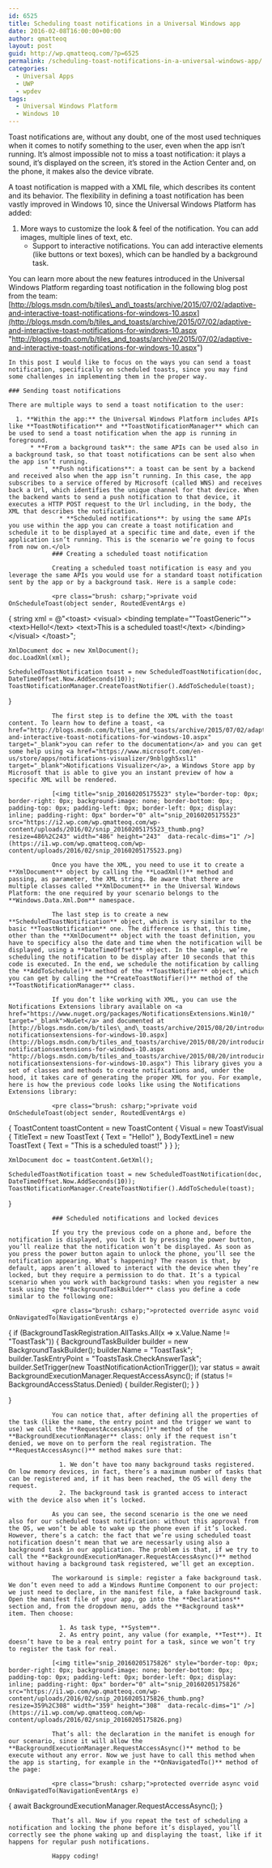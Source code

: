```yaml
---
id: 6525
title: Scheduling toast notifications in a Universal Windows app
date: 2016-02-08T16:00:00+00:00
author: qmatteoq
layout: post
guid: http://wp.qmatteoq.com/?p=6525
permalink: /scheduling-toast-notifications-in-a-universal-windows-app/
categories:
  - Universal Apps
  - UWP
  - wpdev
tags:
  - Universal Windows Platform
  - Windows 10
---
```

Toast notifications are, without any doubt, one of the most used techniques when it comes to notify something to the user, even when the app isn’t running. It’s almost impossible not to miss a toast notification: it plays a sound, it’s displayed on the screen, it’s stored in the Action Center and, on the phone, it makes also the device vibrate.

A toast notification is mapped with a XML file, which describes its content and its behavior. The flexibility in defining a toast notification has been vastly improved in Windows 10, since the Universal Windows Platform has added:

  1. More ways to customize the look & feel of the notification. You can add images, multiple lines of text, etc. 
      * Support to interactive notifications. You can add interactive elements (like buttons or text boxes), which can be handled by a background task.</ol> 
    You can learn more about the new features introduced in the Universal Windows Platform regarding toast notification in the following blog post from the team: [http://blogs.msdn.com/b/tiles\_and\_toasts/archive/2015/07/02/adaptive-and-interactive-toast-notifications-for-windows-10.aspx](http://blogs.msdn.com/b/tiles_and_toasts/archive/2015/07/02/adaptive-and-interactive-toast-notifications-for-windows-10.aspx "http://blogs.msdn.com/b/tiles_and_toasts/archive/2015/07/02/adaptive-and-interactive-toast-notifications-for-windows-10.aspx")
    
    In this post I would like to focus on the ways you can send a toast notification, specifically on scheduled toasts, since you may find some challenges in implementing them in the proper way.
    
    ### Sending toast notifications
    
    There are multiple ways to send a toast notification to the user:
    
      1. **Within the app:** the Universal Windows Platform includes APIs like **ToastNotification** and **ToastNotificationManager** which can be used to send a toast notification when the app is running in foreground. 
          * **From a background task**: the same APIs can be used also in a background task, so that toast notifications can be sent also when the app isn’t running. 
              * **Push notifications**: a toast can be sent by a backend and received also when the app isn’t running. In this case, the app subscribes to a service offered by Microsoft (called WNS) and receives back a Url, which identifies the unique channel for that device. When the backend wants to send a push notification to that device, it executes a HTTP POST request to the Url including, in the body, the XML that describes the notification. 
                  * **Scheduled notifications**: by using the same APIs you use within the app you can create a toast notification and schedule it to be displayed at a specific time and date, even if the application isn’t running. This is the scenario we’re going to focus from now on.</ol> 
                ### Creating a scheduled toast notification
                
                Creating a scheduled toast notification is easy and you leverage the same APIs you would use for a standard toast notification sent by the app or by a background task. Here is a sample code:
                
                <pre class="brush: csharp;">private void OnScheduleToast(object sender, RoutedEventArgs e)
{
    string xml = @"&lt;toast&gt;
            &lt;visual&gt;
            &lt;binding template=""ToastGeneric""&gt;
                &lt;text&gt;Hello!&lt;/text&gt;
                &lt;text&gt;This is a scheduled toast!&lt;/text&gt;
            &lt;/binding&gt;
            &lt;/visual&gt;
        &lt;/toast&gt;";

    XmlDocument doc = new XmlDocument();
    doc.LoadXml(xml);

    ScheduledToastNotification toast = new ScheduledToastNotification(doc, DateTimeOffset.Now.AddSeconds(10));
    ToastNotificationManager.CreateToastNotifier().AddToSchedule(toast);
}
</pre>
                
                The first step is to define the XML with the toast content. To learn how to define a toast, <a href="http://blogs.msdn.com/b/tiles_and_toasts/archive/2015/07/02/adaptive-and-interactive-toast-notifications-for-windows-10.aspx" target="_blank">you can refer to the documentation</a> and you can get some help using <a href="https://www.microsoft.com/en-us/store/apps/notifications-visualizer/9nblggh5xsl1" target="_blank">Notifications Visualizer</a>, a Windows Store app by Microsoft that is able to give you an instant preview of how a specific XML will be rendered. 
                
                [<img title="snip_20160205175523" style="border-top: 0px; border-right: 0px; background-image: none; border-bottom: 0px; padding-top: 0px; padding-left: 0px; border-left: 0px; display: inline; padding-right: 0px" border="0" alt="snip_20160205175523" src="https://i2.wp.com/wp.qmatteoq.com/wp-content/uploads/2016/02/snip_20160205175523_thumb.png?resize=486%2C243" width="486" height="243"  data-recalc-dims="1" />](https://i1.wp.com/wp.qmatteoq.com/wp-content/uploads/2016/02/snip_20160205175523.png)
                
                Once you have the XML, you need to use it to create a **XmlDocument** object by calling the **LoadXml()** method and passing, as parameter, the XML string. Be aware that there are multiple classes called **XmlDocument** in the Universal Windows Platform: the one required by your scenario belongs to the **Windows.Data.Xml.Dom** namespace.
                
                The last step is to create a new **ScheduledToastNotification** object, which is very similar to the basic **ToastNotification** one. The difference is that, this time, other than the **XmlDocument** object with the toast definition, you have to specificy also the date and time when the notification will be displayed, using a **DateTimeOffset** object. In the sample, we’re scheduling the notification to be display after 10 seconds that this code is executed. In the end, we schedule the notification by calling the **AddToSchedule()** method of the **ToastNotifier** object, which you can get by calling the **CreateToastNotifier()** method of the **ToastNotificationManager** class.
                
                If you don’t like working with XML, you can use the Notifications Extensions library available on <a href="https://www.nuget.org/packages/NotificationsExtensions.Win10/" target="_blank">NuGet</a> and documented at [http://blogs.msdn.com/b/tiles\_and\_toasts/archive/2015/08/20/introducing-notificationsextensions-for-windows-10.aspx](http://blogs.msdn.com/b/tiles_and_toasts/archive/2015/08/20/introducing-notificationsextensions-for-windows-10.aspx "http://blogs.msdn.com/b/tiles_and_toasts/archive/2015/08/20/introducing-notificationsextensions-for-windows-10.aspx") This library gives you a set of classes and methods to create notifications and, under the hood, it takes care of generating the proper XML for you. For example, here is how the previous code looks like using the Notifications Extensions library:
                
                <pre class="brush: csharp;">private void OnScheduleToast(object sender, RoutedEventArgs e)
{
    ToastContent toastContent = new ToastContent
    {
        Visual = new ToastVisual
        {
            TitleText = new ToastText
            {
                Text = "Hello!"
            },
            BodyTextLine1 = new ToastText
            {
                Text = "This is a scheduled toast!"
            }
        }
    };

    XmlDocument doc = toastContent.GetXml();

    ScheduledToastNotification toast = new ScheduledToastNotification(doc, DateTimeOffset.Now.AddSeconds(10));
    ToastNotificationManager.CreateToastNotifier().AddToSchedule(toast);
}
</pre>
                
                ### Scheduled notifications and locked devices
                
                If you try the previous code on a phone and, before the notification is displayed, you lock it by pressing the power button, you’ll realize that the notification won’t be displayed. As soon as you press the power button again to unlock the phone, you’ll see the notification appearing. What’s happening? The reason is that, by default, apps aren’t allowed to interact with the device when they’re locked, but they require a permission to do that. It’s a typical scenario when you work with background tasks: when you register a new task using the **BackgroundTaskBuilder** class you define a code similar to the following one:
                
                <pre class="brush: csharp;">protected override async void OnNavigatedTo(NavigationEventArgs e)
{
    if (BackgroundTaskRegistration.AllTasks.All(x =&gt; x.Value.Name != "ToastTask"))
    {
        BackgroundTaskBuilder builder = new BackgroundTaskBuilder();
        builder.Name = "ToastTask";
        builder.TaskEntryPoint = "ToastsTask.CheckAnswerTask";
        builder.SetTrigger(new ToastNotificationActionTrigger());
        var status = await BackgroundExecutionManager.RequestAccessAsync();
        if (status != BackgroundAccessStatus.Denied)
        {
            builder.Register();
        }
    }
    
}
</pre>
                
                You can notice that, after defining all the properties of the task (like the name, the entry point and the trigger we want to use) we call the **RequestAccessAsync()** method of the **BackgroundExecutionManager** class: only if the request isn’t denied, we move on to perform the real registration. The **RequestAccessAsync()** method makes sure that:
                
                  1. We don’t have too many background tasks registered. On low memory devices, in fact, there’s a maximum number of tasks that can be registered and, if it has been reached, the OS will deny the request.
                  2. The background task is granted access to interact with the device also when it’s locked.
                
                As you can see, the second scenario is the one we need also for our scheduled toast notification: without this approval from the OS, we won’t be able to wake up the phone even if it’s locked. However, there’s a catch: the fact that we’re using scheduled toast notification doesn’t mean that we are necessarly using also a background task in our application. The problem is that, if we try to call the **BackgroundExecutionManager.RequestAccessAsync()** method without having a background task registered, we’ll get an exception.
                
                The workaround is simple: register a fake background task. We don’t even need to add a Windows Runtime Component to our project: we just need to declare, in the manifest file, a fake background task. Open the manifest file of your app, go into the **Declarations** section and, from the dropdown menu, adds the **Background task** item. Then choose:
                
                  1. As task type, **System**.
                  2. As entry point, any value (for example, **Test**). It doesn’t have to be a real entry point for a task, since we won’t try to register the task for real.
                
                [<img title="snip_20160205175826" style="border-top: 0px; border-right: 0px; background-image: none; border-bottom: 0px; padding-top: 0px; padding-left: 0px; border-left: 0px; display: inline; padding-right: 0px" border="0" alt="snip_20160205175826" src="https://i1.wp.com/wp.qmatteoq.com/wp-content/uploads/2016/02/snip_20160205175826_thumb.png?resize=359%2C308" width="359" height="308"  data-recalc-dims="1" />](https://i1.wp.com/wp.qmatteoq.com/wp-content/uploads/2016/02/snip_20160205175826.png)
                
                That’s all: the declaration in the manifet is enough for our scenario, since it will allow the **BackgroundExecutionManager.RequestAccessAsync()** method to be execute without any error. Now we just have to call this method when the app is starting, for example in the **OnNavigatedTo()** method of the page:
                
                <pre class="brush: csharp;">protected override async void OnNavigatedTo(NavigationEventArgs e)
{
    await BackgroundExecutionManager.RequestAccessAsync();
}
</pre>
                
                That’s all. Now if you repeat the test of scheduling a notification and locking the phone before it’s displayed, you’ll correctly see the phone waking up and displaying the toast, like if it happens for regular push notifications.
                
                Happy coding!
